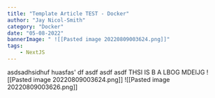 ```yaml
---
title: "Template Article TEST - Docker"
author: "Jay Nicol-Smith"
category: "Docker"
date: "05-08-2022"
bannerImage: " ![[Pasted image 20220809003624.png]]"
tags:
    - NextJS
---
```


asdsadhsidhuf huasfas'
df 
asdf
 asdf
  asdf
THSI IS B A LBOG MDEIJG
  ![[Pasted image 20220809003624.png]]
  ![[Pasted image 20220809003626.png]]